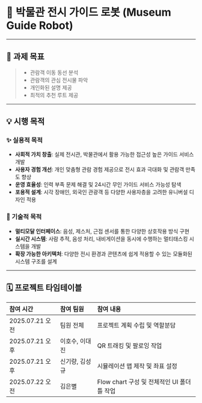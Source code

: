 # 🤖 박물관 전시 가이드 로봇 (Museum Guide Robot)

---

## 🎯 과제 목표

> - 관람객 이동 동선 분석
> - 관람객의 관심 전시물 파악
> - 개인화된 설명 제공
> - 최적의 추천 루트 제공

---

## 💡 시행 목적

### ✨ 실용적 목적

- **사회적 가치 창출**: 실제 전시관, 박물관에서 활용 가능한 접근성 높은 가이드 서비스 개발
- **사용자 경험 개선**: 개인 맞춤형 관람 경험 제공으로 전시 효과 극대화 및 관람객 만족도 향상
- **운영 효율성**: 인력 부족 문제 해결 및 24시간 무인 가이드 서비스 가능성 탐색
- **포용적 설계**: 시각 장애인, 외국인 관광객 등 다양한 사용자층을 고려한 유니버설 디자인 적용

### 🔧 기술적 목적

- **멀티모달 인터페이스**: 음성, 제스처, 근접 센서를 통한 다양한 상호작용 방식 구현
- **실시간 시스템**: 사람 추적, 음성 처리, 내비게이션을 동시에 수행하는 멀티태스킹 시스템을 개발
- **확장 가능한 아키텍처**: 다양한 전시 환경과 콘텐츠에 쉽게 적용할 수 있는 모듈화된 시스템 구조를 설계

---

## 🗓️ 프로젝트 타임테이블

| 참여 시간 | 참여 팀원 | 참여 내용 |
| :--- | :--- | :--- |
| 2025.07.21 오전 | 팀원 전체 | 프로젝트 계획 수립 및 역할분담 |
| 2025.07.21 오후 | 이호수, 이대진 | QR 트래킹 및 팔로잉 작업 |
| 2025.07.21 오후 | 신기량, 김성규 | 시뮬레이션 맵 제작 및 좌표 설정 |
| 2025.07.22 오전 | 김은별 | Flow chart 구성 및 전체적인 UI 폴더 틀 작업 |
